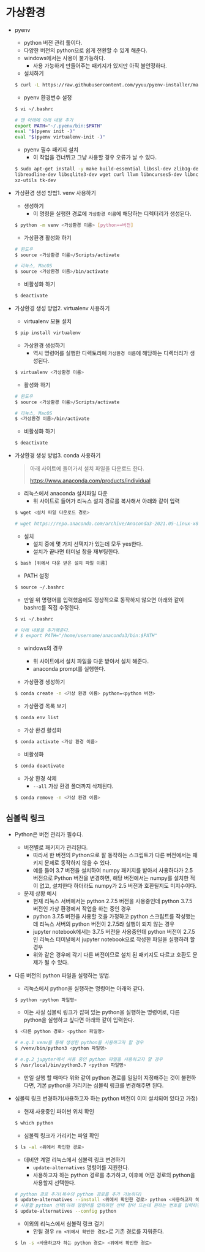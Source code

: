 # 가상환경

- pyenv

  - python 버전 관리 툴이다.
  - 다양한 버전의 python으로 쉽게 전환할 수 있게 해준다.
  - windows에서는 사용이 불가능하다.
    - 사용 가능하게 만들어주는 패키지가 있지만 아직 불안정하다.
  - 설치하기

  ```bash
  $ curl -L https://raw.githubusercontent.com/yyuu/pyenv-installer/master/bin/pyenv-installer | bash
  ```

  - pyenv 환경변수 설정

  ```bash
  $ vi ~/.bashrc
  
  # 맨 아래에 아래 내용 추가
  export PATH="~/.pyenv/bin:$PATH"
  eval "$(pyenv init -)"
  eval "$(pyenv virtualenv-init -)"
  ```

  - pyenv 필수 패키지 설치
    - 이 작업을 건너뛰고 그냥 사용할 경우 오류가 날 수 있다.

  ```bash
  $ sudo apt-get install -y make build-essential libssl-dev zlib1g-dev libbz2-dev \
  libreadline-dev libsqlite3-dev wget curl llvm libncurses5-dev libncursesw5-dev \
  xz-utils tk-dev
  ```



- 가상환경 생성 방법1. venv 사용하기

  - 생성하기
    - 이 명령을 실행한 경로에 `가상환경 이름`에 해당하는 디렉터리가 생성된다.

  ```bash
  $ python -m venv <가상환경 이름> [python==버전]
  ```

  - 가상환경 활성화 하기

  ```bash
  # 윈도우
  $ source <가상환경 이름>/Scripts/activate
  
  # 리눅스, MacOS
  $ source <가상환경 이름>/bin/activate
  ```

  - 비활성화 하기

  ```bash
  $ deactivate
  ```



- 가상환경 생성 방법2. virtualenv 사용하기

  - virtualenv 모듈 설치

  ```bash
  $ pip install virtualenv
  ```

  - 가상환경 생성하기
    - 역시 명령어를 실행한 디렉토리에 `가상환경 이름`에 해당하는 디렉터리가 생성된다.

  ```bash
  $ virtualenv <가상환경 이름>
  ```

  - 활성화 하기

  ```bash
  # 윈도우
  $ source <가상환경 이름>/Scripts/activate
  
  # 리눅스, MacOS
  $ <가상환경 이름>/bin/activate
  ```

  - 비활성화 하기

  ```bash
  $ deactivate
  ```



- 가상환경 생성 방법3. conda 사용하기

  > 아래 사이트에 들어가서 설치 파일을 다운로드 한다.
  >
  > https://www.anaconda.com/products/individual

  - 리눅스에서 anaconda 설치파일 다운
    - 위 사이트로 들어가 리눅스 설치 경로를 복사해서 아래와 같이 입력

  ```bash
  $ wget <설치 파일 다운로드 경로>
  
  # wget https://repo.anaconda.com/archive/Anaconda3-2021.05-Linux-x86_64.sh
  ```

  - 설치
    - 설치 중에 몇 가지 선택지가 있는데 모두 yes한다.
    - 설치가 끝나면 터미널 창을 재부팅한다.

  ```bash
  $ bash [위에서 다운 받은 설치 파일 이름]
  ```

  - PATH 설정

  ```bash
  $ source ~/.bashrc
  ```

  - 만일 위 명령어를 입력했음에도 정상적으로 동작하지 않으면 아래와 같이 bashrc를 직접 수정한다.

  ```bash
  $ vi ~/.bashrc
  
  # 아래 내용을 추가해준다.
  # $ export PATH="/home/username/anaconda3/bin:$PATH"
  ```

  - windows의 경우
    - 위 사이트에서 설치 파일을 다운 받아서 설치 해준다.
    - anaconda prompt를 실행한다.

  - 가상환경 생성하기

  ```bash
  $ conda create -n <가상 환경 이름> python=<python 버전>
  ```

  - 가상환경 목록 보기

  ```bash
  $ conda env list
  ```

  - 가상 환경 활성화

  ```bash
  $ conda activate <가상 환경 이름>
  ```

  - 비활성화

  ```bash
  $ conda deactivate
  ```

  - 가상 환경 삭제
    - `--all` 가상 환경 폴더까지 삭제된다.

  ```bash
  $ conda remove -n <가상 환경 이름>
  ```




## 심볼릭 링크

- Python은 버전 관리가 필수다.
  - 버전별로 패키지가 관리된다.
    - 따라서 한 버전의 Python으로 잘 동작하는 스크립트가 다른 버전에서는 패키지 문제로 동작하지 않을 수 있다.
    - 예를 들어 3.7 버전을 설치하여 numpy 패키지를 받아서 사용하다가 2.5 버전으로 Python 버전을 변경하면, 해당 버전에서는 numpy를 설치한 적이 없고, 설치한다 하더라도 numpy가 2.5 버전과 호환될지도 미지수이다.
  - 문제 상황 예시
    - 현재 리눅스 서버에서는 python 2.7.5 버전을 사용중인데 python 3.7.5 버전인 가상 환경에서 작업을 하는 중인 경우
    - python 3.7.5 버전을 사용할 것을 가정하고 python  스크립트를 작성했는데 리눅스 서버의 python 버전이 2.7.5라 실행이 되지 않는 경우
    - jupyter notebook에서는 3.7.5 버전을 사용중인데 python 버전이 2.7.5인 리눅스 터미널에서 jupyter notebook으로 작성한 파일을 실행하려 할 경우 
    - 위와 같은 경우에 각기 다른 버전이므로 설치 된 패키지도 다르고 호환도 문제가 될 수 있다.



- 다른 버전의 python 파일을 실행하는 방법.

  - 리눅스에서 python을 실행하는 명령어는 아래와 같다.

  ```bash
  $ python <python 파일명>
  ```

  - 이는 사실 심볼릭 링크가 잡혀 있는 python을 실행하는 명령어로, 다른 python을 실행하고 싶다면 아래와 같이 입력한다.

  ```bash
  $ <다른 python 경로> <python 파일명>
  
  # e.g.1 venv를 통해 생성한 python을 사용하고자 할 경우
  $ /venv/bin/python3 <python 파일명>
  
  # e.g.2 jupyter에서 사용 중인 python 파일을 사용하고자 할 경우
  $ /usr/local/bin/python3.7 <python 파일명>
  ```

  - 만일 실행 할 때마다 위와 같이 python 경로를 일일이 지정해주는 것이 불편하다면, 기본 python을 가리키는 심볼릭 링크를 변경해주면 된다.



- 심볼릭 링크 변경하기(사용하고자 하는 python 버전이 이미 설치되어 있다고 가정)

  - 현재 사용중인 파이썬 위치 확인

  ```bash
  $ which python
  ```

  - 심볼릭 링크가 가리키는 파일 확인

  ```bash
  $ ls -al <위에서 확인한 경로>
  ```

  - 데비안 계열 리눅스에서 심볼릭 링크 변경하기
    - `update-alternatives` 명령어를 지원한다.
    - 사용하고자 하는 python 경로를 추가하고, 이후에 어떤 경로의 python을 사용할지 선택한다.

  ```bash
  # python 경로 추가(복수의 python 경로를 추가 가능하다)
  $ update-alternatives --install <위에서 확인한 경로> python <사용하고자 하는 python 경로>
  # 사용할 python 선택(아래 명령어를 입력하면 선택 창이 뜨는데 원하는 번호를 입력하면 된다)
  $ update-alternatives --config python
  ```

  - 이외의 리눅스에서 심볼릭 링크 걸기
    - 안될 경우 `rm <위에서 확인한 경로>`로 기존 경로를 지워준다.

  ```bash
  $ ln -s <사용하고자 하는 python 경로> <위에서 확인한 경로>
  ```

  

